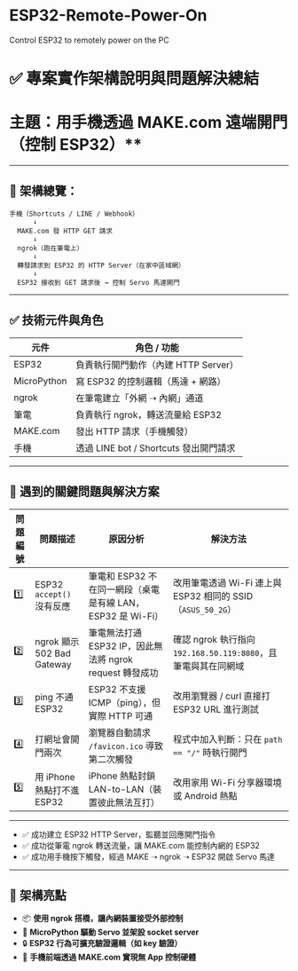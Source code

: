 # ESP32-Remote-Power-On
Control ESP32 to remotely power on the PC

# ✅ 專案實作架構說明與問題解決總結

# 主題：用手機透過 MAKE.com 遠端開門（控制 ESP32）**

---

## 📌 架構總覽：

```
手機（Shortcuts / LINE / Webhook）
      ↓
  MAKE.com 發 HTTP GET 請求
      ↓
  ngrok（跑在筆電上）
      ↓
  轉發請求到 ESP32 的 HTTP Server（在家中區域網）
      ↓
  ESP32 接收到 GET 請求後 → 控制 Servo 馬達開門
```

---

## ✅ 技術元件與角色

| 元件          | 角色 / 功能                        |
| ----------- | ------------------------------ |
| ESP32       | 負責執行開門動作（內建 HTTP Server）       |
| MicroPython | 寫 ESP32 的控制邏輯（馬達 + 網路）         |
| ngrok       | 在筆電建立「外網 ➝ 內網」通道               |
| 筆電          | 負責執行 ngrok，轉送流量給 ESP32         |
| MAKE.com    | 發出 HTTP 請求（手機觸發）               |
| 手機          | 透過 LINE bot / Shortcuts 發出開門請求 |

---

## 🧨 遇到的關鍵問題與解決方案

| 問題編號 | 問題描述                     | 原因分析                                      | 解決方法                                          |
| ---- | ------------------------ | ----------------------------------------- | --------------------------------------------- |
| 1️⃣  | ESP32 `accept()` 沒有反應    | 筆電和 ESP32 不在同一網段（桌電是有線 LAN，ESP32 是 Wi-Fi） | 改用筆電透過 Wi-Fi 連上與 ESP32 相同的 SSID（`ASUS_50_2G`） |
| 2️⃣  | ngrok 顯示 502 Bad Gateway | 筆電無法打通 ESP32 IP，因此無法將 ngrok request 轉發成功  | 確認 ngrok 執行指向 `192.168.50.119:8080`，且筆電與其在同網域 |
| 3️⃣  | ping 不通 ESP32            | ESP32 不支援 ICMP（ping），但實際 HTTP 可通          | 改用瀏覽器 / curl 直接打 ESP32 URL 進行測試               |
| 4️⃣  | 打網址會開門兩次                 | 瀏覽器自動請求 `/favicon.ico` 導致第二次觸發            | 程式中加入判斷：只在 `path == "/"` 時執行開門                |
| 5️⃣  | 用 iPhone 熱點打不進 ESP32     | iPhone 熱點封鎖 LAN-to-LAN（裝置彼此無法互打）          | 改用家用 Wi-Fi 分享器環境或 Android 熱點                  |

---

* ✅ 成功建立 ESP32 HTTP Server，監聽並回應開門指令
* ✅ 成功從筆電 ngrok 轉送流量，讓 MAKE.com 能控制內網的 ESP32
* ✅ 成功用手機按下觸發，經過 MAKE ➝ ngrok ➝ ESP32 開啟 Servo 馬達

---

## 🎯 架構亮點

* 📦 **使用 ngrok 搭橋，讓內網裝置接受外部控制**
* 🔧 **MicroPython 驅動 Servo 並架設 socket server**
* 🔒 **ESP32 行為可擴充驗證邏輯（如 key 驗證）**
* 📱 **手機前端透過 MAKE.com 實現無 App 控制硬體**

